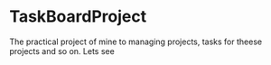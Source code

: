# TaskBoardProject
The practical project of mine to managing projects, tasks for theese projects and so on. 
Lets see
